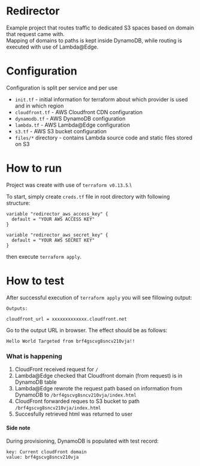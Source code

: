 # Redirector

Example project that routes traffic to dedicated S3 spaces based on domain that request came with.\
Mapping of domains to paths is kept inside DynamoDB, while routing is executed with use of Lambda@Edge.

# Configuration

Configuration is split per service and per use

* `init.tf` - initial information for terraform about which provider is used and in which region
* `cloudfront.tf` - AWS Cloudfront CDN configuration
* `dynamodb.tf` - AWS DynamoDB configuration
* `lambda.tf` - AWS Lambda@Edge configuration
* `s3.tf` - AWS S3 bucket configuration
* `files/*` directory - contains Lambda source code and static files stored on S3

# How to run

Project was create with use of `terraform v0.13.5`.\

To start, simply create `creds.tf` file in root directory with following structure:
```
variable "redirector_aws_access_key" {
  default = "YOUR AWS ACCESS KEY"
}

variable "redirector_aws_secret_key" {
  default = "YOUR AWS SECRET KEY"
}
```

then execute `terraform apply`.

# How to test

After successful execution of `terraform apply` you will see fillowing output:
```
Outputs:

cloudfront_url = xxxxxxxxxxxxx.cloudfront.net
```
Go to the output URL in browser. The effect should be as follows:
```
Hello World Targeted from brf4gscvg8sncv210vja!!
```

### What is happening

1. CloudFront received request for `/`
2. Lambda@Edge checked that Cloudfront domain (from request) is in DynamoDB table
3. Lambda@Edge rewrote the request path based on information from DynamoDB to `/brf4gscvg8sncv210vja/index.html`
4. CloudFront forwarded reques to S3 bucket to path `/brf4gscvg8sncv210vja/index.html`
5. Succesfully retrieved html was returned to user

#### Side note 

During provisioning, DynamoDB is populated with test record:
```
key: Current cloudFront domain
value: brf4gscvg8sncv210vja
```
